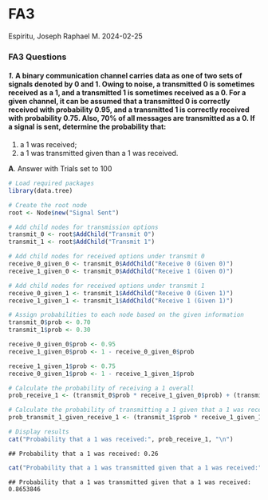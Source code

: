 FA3
================
Espiritu, Joseph Raphael M.
2024-02-25

### **FA3 Questions**

#### ***1.*** A binary communication channel carries data as one of two sets of signals denoted by 0 and 1. Owing to noise, a transmitted 0 is sometimes received as a 1, and a transmitted 1 is sometimes received as a 0. For a given channel, it can be assumed that a transmitted 0 is correctly received with probability 0.95, and a transmitted 1 is correctly received with probability 0.75. Also, 70% of all messages are transmitted as a 0. If a signal is sent, determine the probability that:

1)  a 1 was received;
2)  a 1 was transmitted given than a 1 was received.

**A**. Answer with Trials set to 100

``` r
# Load required packages
library(data.tree)

# Create the root node
root <- Node$new("Signal Sent")

# Add child nodes for transmission options
transmit_0 <- root$AddChild("Transmit 0")
transmit_1 <- root$AddChild("Transmit 1")

# Add child nodes for received options under transmit 0
receive_0_given_0 <- transmit_0$AddChild("Receive 0 (Given 0)")
receive_1_given_0 <- transmit_0$AddChild("Receive 1 (Given 0)")

# Add child nodes for received options under transmit 1
receive_0_given_1 <- transmit_1$AddChild("Receive 0 (Given 1)")
receive_1_given_1 <- transmit_1$AddChild("Receive 1 (Given 1)")

# Assign probabilities to each node based on the given information
transmit_0$prob <- 0.70
transmit_1$prob <- 0.30

receive_0_given_0$prob <- 0.95
receive_1_given_0$prob <- 1 - receive_0_given_0$prob

receive_1_given_1$prob <- 0.75
receive_0_given_1$prob <- 1 - receive_1_given_1$prob

# Calculate the probability of receiving a 1 overall
prob_receive_1 <- (transmit_0$prob * receive_1_given_0$prob) + (transmit_1$prob * receive_1_given_1$prob)

# Calculate the probability of transmitting a 1 given that a 1 was received
prob_transmit_1_given_receive_1 <- (transmit_1$prob * receive_1_given_1$prob) / prob_receive_1

# Display results
cat("Probability that a 1 was received:", prob_receive_1, "\n")
```

    ## Probability that a 1 was received: 0.26

``` r
cat("Probability that a 1 was transmitted given that a 1 was received:", prob_transmit_1_given_receive_1, "\n")
```

    ## Probability that a 1 was transmitted given that a 1 was received: 0.8653846
